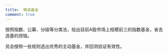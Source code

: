 ```yaml
---
title:  精选基金
comment: true
---
```


按照指数、公募、分级等分类法，给出目前A股市场上规模前三的指数基金，省去选基的烦恼。

另会按照一些规则选出优秀的主动基金，并回测验证有效性。

